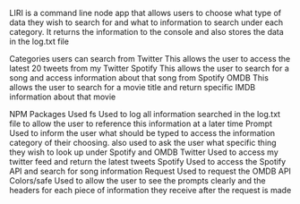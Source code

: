 LIRI is a command line node app that allows users to choose what type of data they wish to search for and what to information to search under each category. It returns the information to the console and also stores the data in the log.txt file

Categories users can search from
Twitter
This allows the user to access the latest 20 tweets from my Twitter
Spotify
This allows the user to search for a song and access information about that song from Spotify
OMDB
This allows the user to search for a movie title and return specific IMDB information about that movie


NPM Packages Used
fs
Used to log all information searched in the log.txt file to allow the user to reference this information at a later time
Prompt
Used to inform the user what should be typed to access the information category of their choosing. also used to ask the user what specific thing they wish to look up under Spotify and OMDB
Twitter
Used to access my twitter feed and return the latest tweets
Spotify
Used to access the Spotify API and search for song information
Request
Used to request the OMDB API
Colors/safe
Used to allow the user to see the prompts clearly and the headers for each piece of information they receive after the request is made